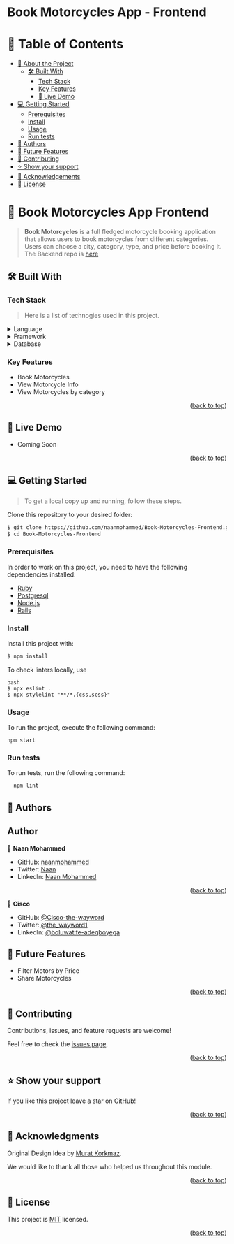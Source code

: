 # Book Motorcycles App - Frontend


# 📗 Table of Contents

- [📖 About the Project](#about-project)
  - [🛠 Built With](#built-with)
    - [Tech Stack](#tech-stack)
    - [Key Features](#key-features)
    - [🚀 Live Demo](#live-demo)
- [💻 Getting Started](#getting-started)
  - [Prerequisites](#prerequisites)
  - [Install](#install)
  - [Usage](#usage)
  - [Run tests](#run-tests)
- [👥 Authors](#authors)
- [🔭 Future Features](#future-features)
- [🤝 Contributing](#contributing)
- [⭐️ Show your support](#support)
- [🙏 Acknowledgements](#acknowledgements)
- [📝 License](#license)




# 📖 Book Motorcycles App Frontend <a name="about-project"></a>

> **Book Motorcycles** is a full fledged motorcycle booking application that allows users to book motorcycles from different categories. Users can choose a city, category, type, and price before booking it. The Backend repo is [here](https://github.com/naanmohammed/Book-Motorcycles-Backend)


## 🛠 Built With <a name="built-with"></a>

### Tech Stack <a name="tech-stack"></a>

> Here is a list of technogies used in this project.

<details>
  <summary>Language</summary>
  <ul>
    <li><a href="https://rubylang.org/">Ruby</a></li>
    <li><a href="https://developer.mozilla.org/">HTML</a></li>
    <li><a href="https://developer.mozilla.org/">CSS</a></li>
    <li><a href="https://developer.mozilla.org/">Javascript</a></li>
  </ul>
</details>

<details>
  <summary>Framework</summary>
  <ul>
    <li><a href="https://guides.rubyonrails.org/">Ruby on rails</a></li>
    <li><a href="https://developer.mozilla.org/">React</a></li>
  </ul>
</details>

<details>
<summary>Database</summary>
  <ul>
    <li><a href="https://www.postgresql.org/">PostgreSQL</a></li>
  </ul>
</details>



### Key Features <a name="key-features"></a>

- Book Motorcycles
- View Motorcycle Info
- View Motorcycles by category

<p align="right">(<a href="#readme-top">back to top</a>)</p>


## 🚀 Live Demo <a name="live-demo"></a>

- Coming Soon

<p align="right">(<a href="#readme-top">back to top</a>)</p>




## 💻 Getting Started <a name="getting-started"></a>

> To get a local copy up and running, follow these steps.

Clone this repository to your desired folder:

```bash
$ git clone https://github.com/naanmohammed/Book-Motorcycles-Frontend.git
$ cd Book-Motorcycles-Frontend
```



### Prerequisites

In order to work on this project, you need to have the following dependencies installed:

- [Ruby](https://www.ruby-lang.org/en/)
- [Postgresql](https://www.postgresql.org/)
- [Node.js](https://nodejs.org/en/)
- [Rails](https://rubyonrails.org/)



### Install

Install this project with:

```bash
$ npm install
```


To check linters locally, use

```
bash
$ npx eslint .
$ npx stylelint "**/*.{css,scss}"
```



### Usage

To run the project, execute the following command:

```
npm start
```



### Run tests

To run tests, run the following command:

  ```sh
    npm lint
  ```



## 👥 Authors <a name="authors"></a>

## Author

👤 **Naan Mohammed**

- GitHub: [naanmohammed](https://github.com/naanmohammed)
- Twitter: [Naan](https://twitter.com/_naanahmed)
- LinkedIn: [Naan Mohammed](https://www.linkedin.com/in/naanahmed)
<p align="right">(<a href="#readme-top">back to top</a>)</p>

👤 **Cisco**

- GitHub: [@Cisco-the-wayword](https://github.com/Cisco-the-wayword)
- Twitter: [@the_wayword1](https://twitter.com/the_wayword1)
- LinkedIn: [@boluwatife-adegboyega](https://www.linkedin.com/in/boluwatife-adegboyega/)


## 🔭 Future Features <a name="future-features"></a>

- Filter Motors by Price
- Share Motorcycles

<p align="right">(<a href="#readme-top">back to top</a>)</p>




## 🤝 Contributing <a name="contributing"></a>

Contributions, issues, and feature requests are welcome!

Feel free to check the [issues page](../../issues/).

<p align="right">(<a href="#readme-top">back to top</a>)</p>




## ⭐️ Show your support <a name="support"></a>

If you like this project leave a star on GitHub!

<p align="right">(<a href="#readme-top">back to top</a>)</p>




## 🙏 Acknowledgments <a name="acknowledgements"></a>

Original Design Idea by [Murat Korkmaz](https://www.behance.net/muratk).

We would like to thank all those who helped us throughout this module.

<p align="right">(<a href="#readme-top">back to top</a>)</p>


## 📝 License <a name="license"></a>

This project is [MIT](./LICENSE) licensed.

<p align="right">(<a href="#readme-top">back to top</a>)</p>

